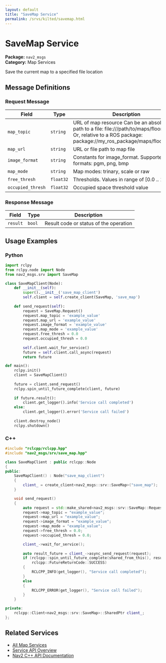 ```yaml
---
layout: default
title: "SaveMap Service"
permalink: /srvs/kilted/savemap.html
---
```


# SaveMap Service

**Package:** `nav2_msgs`  
**Category:** Map Services

Save the current map to a specified file location

## Message Definitions

### Request Message

| Field | Type | Description |
|-------|------|-------------|
| `map_topic` | `string` | URL of map resource Can be an absolute path to a file: file:///path/to/maps/floor1.yaml Or, relative to a ROS package: package://my_ros_package/maps/floor2.yaml |
| `map_url` | `string` | URL or file path to map file |
| `image_format` | `string` | Constants for image_format. Supported formats: pgm, png, bmp |
| `map_mode` | `string` | Map modes: trinary, scale or raw |
| `free_thresh` | `float32` | Thresholds. Values in range of [0.0 .. 1.0] |
| `occupied_thresh` | `float32` | Occupied space threshold value |


### Response Message

| Field | Type | Description |
|-------|------|-------------|
| `result` | `bool` | Result code or status of the operation |



## Usage Examples

### Python

```python
import rclpy
from rclpy.node import Node
from nav2_msgs.srv import SaveMap

class SaveMapClient(Node):
    def __init__(self):
        super().__init__('save_map_client')
        self.client = self.create_client(SaveMap, 'save_map')
        
    def send_request(self):
        request = SaveMap.Request()
        request.map_topic = 'example_value'
        request.map_url = 'example_value'
        request.image_format = 'example_value'
        request.map_mode = 'example_value'
        request.free_thresh = 0.0
        request.occupied_thresh = 0.0
        
        self.client.wait_for_service()
        future = self.client.call_async(request)
        return future

def main():
    rclpy.init()
    client = SaveMapClient()
    
    future = client.send_request()
    rclpy.spin_until_future_complete(client, future)
    
    if future.result():
        client.get_logger().info('Service call completed')
    else:
        client.get_logger().error('Service call failed')
        
    client.destroy_node()
    rclpy.shutdown()
```

### C++

```cpp
#include "rclcpp/rclcpp.hpp"
#include "nav2_msgs/srv/save_map.hpp"

class SaveMapClient : public rclcpp::Node
{
public:
    SaveMapClient() : Node("save_map_client")
    {
        client_ = create_client<nav2_msgs::srv::SaveMap>("save_map");
    }

    void send_request()
    {
        auto request = std::make_shared<nav2_msgs::srv::SaveMap::Request>();
        request->map_topic = "example_value";
        request->map_url = "example_value";
        request->image_format = "example_value";
        request->map_mode = "example_value";
        request->free_thresh = 0.0;
        request->occupied_thresh = 0.0;

        client_->wait_for_service();
        
        auto result_future = client_->async_send_request(request);
        if (rclcpp::spin_until_future_complete(shared_from_this(), result_future) ==
            rclcpp::FutureReturnCode::SUCCESS)
        {
            RCLCPP_INFO(get_logger(), "Service call completed");
        }
        else
        {
            RCLCPP_ERROR(get_logger(), "Service call failed");
        }
    }

private:
    rclcpp::Client<nav2_msgs::srv::SaveMap>::SharedPtr client_;
};
```

## Related Services

- [All Map Services](/srvs/kilted/index.html#map-services)
- [Service API Overview](/srvs/kilted/index.html)
- [Nav2 C++ API Documentation](/kilted/html/index.html)
